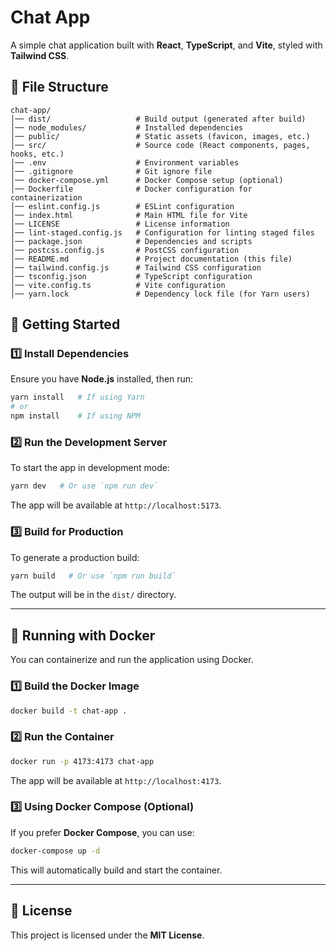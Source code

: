 # Chat App

A simple chat application built with **React**, **TypeScript**, and **Vite**, styled with **Tailwind CSS**.

## 📂 File Structure

```
chat-app/
│── dist/                   # Build output (generated after build)
│── node_modules/           # Installed dependencies
│── public/                 # Static assets (favicon, images, etc.)
│── src/                    # Source code (React components, pages, hooks, etc.)
│── .env                    # Environment variables
│── .gitignore              # Git ignore file
│── docker-compose.yml      # Docker Compose setup (optional)
│── Dockerfile              # Docker configuration for containerization
│── eslint.config.js        # ESLint configuration
│── index.html              # Main HTML file for Vite
│── LICENSE                 # License information
│── lint-staged.config.js   # Configuration for linting staged files
│── package.json            # Dependencies and scripts
│── postcss.config.js       # PostCSS configuration
│── README.md               # Project documentation (this file)
│── tailwind.config.js      # Tailwind CSS configuration
│── tsconfig.json           # TypeScript configuration
│── vite.config.ts          # Vite configuration
│── yarn.lock               # Dependency lock file (for Yarn users)
```

## 🚀 Getting Started

### **1️⃣ Install Dependencies**
Ensure you have **Node.js** installed, then run:

```sh
yarn install   # If using Yarn
# or
npm install    # If using NPM
```

### **2️⃣ Run the Development Server**
To start the app in development mode:
```sh
yarn dev   # Or use `npm run dev`
```
The app will be available at `http://localhost:5173`.

### **3️⃣ Build for Production**
To generate a production build:
```sh
yarn build   # Or use `npm run build`
```
The output will be in the `dist/` directory.

---

## 🐳 Running with Docker

You can containerize and run the application using Docker.

### **1️⃣ Build the Docker Image**
```sh
docker build -t chat-app .
```

### **2️⃣ Run the Container**
```sh
docker run -p 4173:4173 chat-app
```
The app will be available at `http://localhost:4173`.

### **3️⃣ Using Docker Compose (Optional)**
If you prefer **Docker Compose**, you can use:
```sh
docker-compose up -d
```
This will automatically build and start the container.

---

## 📜 License
This project is licensed under the **MIT License**.

